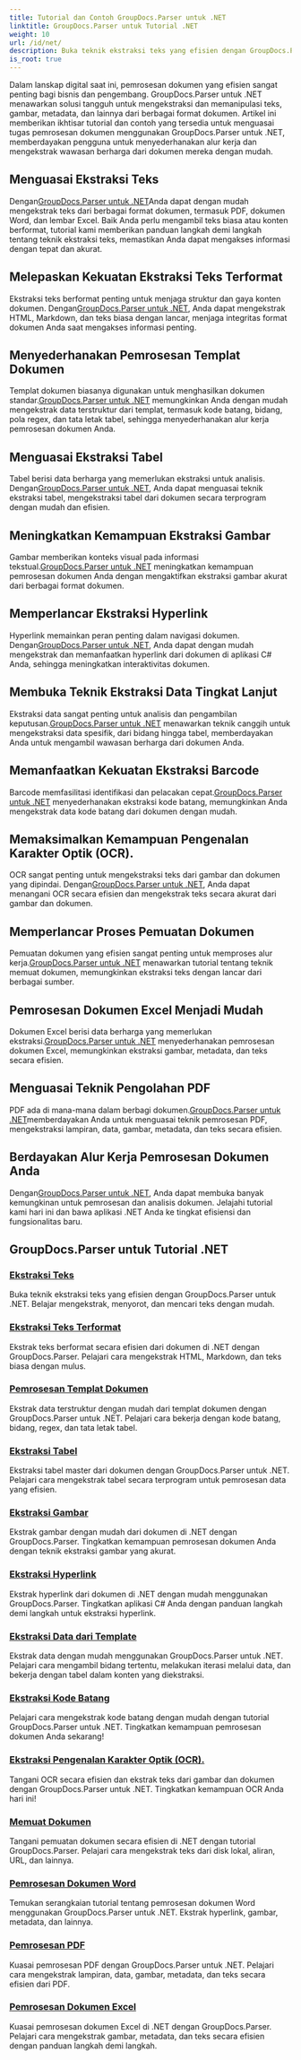```yaml
---
title: Tutorial dan Contoh GroupDocs.Parser untuk .NET
linktitle: GroupDocs.Parser untuk Tutorial .NET
weight: 10
url: /id/net/
description: Buka teknik ekstraksi teks yang efisien dengan GroupDocs.Parser untuk .NET. Ekstrak, sorot, dan cari teks dengan lancar untuk pemrosesan dokumen yang lebih baik.
is_root: true
---
```

Dalam lanskap digital saat ini, pemrosesan dokumen yang efisien sangat penting bagi bisnis dan pengembang. GroupDocs.Parser untuk .NET menawarkan solusi tangguh untuk mengekstraksi dan memanipulasi teks, gambar, metadata, dan lainnya dari berbagai format dokumen. Artikel ini memberikan ikhtisar tutorial dan contoh yang tersedia untuk menguasai tugas pemrosesan dokumen menggunakan GroupDocs.Parser untuk .NET, memberdayakan pengguna untuk menyederhanakan alur kerja dan mengekstrak wawasan berharga dari dokumen mereka dengan mudah.

## Menguasai Ekstraksi Teks
 Dengan[GroupDocs.Parser untuk .NET](./text-extraction/)Anda dapat dengan mudah mengekstrak teks dari berbagai format dokumen, termasuk PDF, dokumen Word, dan lembar Excel. Baik Anda perlu mengambil teks biasa atau konten berformat, tutorial kami memberikan panduan langkah demi langkah tentang teknik ekstraksi teks, memastikan Anda dapat mengakses informasi dengan tepat dan akurat.

## Melepaskan Kekuatan Ekstraksi Teks Terformat
 Ekstraksi teks berformat penting untuk menjaga struktur dan gaya konten dokumen. Dengan[GroupDocs.Parser untuk .NET](./formatted-text-extraction/), Anda dapat mengekstrak HTML, Markdown, dan teks biasa dengan lancar, menjaga integritas format dokumen Anda saat mengakses informasi penting.

## Menyederhanakan Pemrosesan Templat Dokumen
 Templat dokumen biasanya digunakan untuk menghasilkan dokumen standar.[GroupDocs.Parser untuk .NET](./document-template-processing/) memungkinkan Anda dengan mudah mengekstrak data terstruktur dari templat, termasuk kode batang, bidang, pola regex, dan tata letak tabel, sehingga menyederhanakan alur kerja pemrosesan dokumen Anda.

## Menguasai Ekstraksi Tabel
Tabel berisi data berharga yang memerlukan ekstraksi untuk analisis. Dengan[GroupDocs.Parser untuk .NET](./table-extraction/), Anda dapat menguasai teknik ekstraksi tabel, mengekstraksi tabel dari dokumen secara terprogram dengan mudah dan efisien.

## Meningkatkan Kemampuan Ekstraksi Gambar
 Gambar memberikan konteks visual pada informasi tekstual.[GroupDocs.Parser untuk .NET](./image-extraction/) meningkatkan kemampuan pemrosesan dokumen Anda dengan mengaktifkan ekstraksi gambar akurat dari berbagai format dokumen.

## Memperlancar Ekstraksi Hyperlink
 Hyperlink memainkan peran penting dalam navigasi dokumen. Dengan[GroupDocs.Parser untuk .NET](./hyperlink-extraction/), Anda dapat dengan mudah mengekstrak dan memanfaatkan hyperlink dari dokumen di aplikasi C# Anda, sehingga meningkatkan interaktivitas dokumen.

## Membuka Teknik Ekstraksi Data Tingkat Lanjut
 Ekstraksi data sangat penting untuk analisis dan pengambilan keputusan.[GroupDocs.Parser untuk .NET](./data-extraction-from-templates/) menawarkan teknik canggih untuk mengekstraksi data spesifik, dari bidang hingga tabel, memberdayakan Anda untuk mengambil wawasan berharga dari dokumen Anda.

## Memanfaatkan Kekuatan Ekstraksi Barcode
Barcode memfasilitasi identifikasi dan pelacakan cepat.[GroupDocs.Parser untuk .NET](./barcode-extraction/) menyederhanakan ekstraksi kode batang, memungkinkan Anda mengekstrak data kode batang dari dokumen dengan mudah.

## Memaksimalkan Kemampuan Pengenalan Karakter Optik (OCR).
 OCR sangat penting untuk mengekstraksi teks dari gambar dan dokumen yang dipindai. Dengan[GroupDocs.Parser untuk .NET](./ocr-extraction/), Anda dapat menangani OCR secara efisien dan mengekstrak teks secara akurat dari gambar dan dokumen.

## Memperlancar Proses Pemuatan Dokumen
 Pemuatan dokumen yang efisien sangat penting untuk memproses alur kerja.[GroupDocs.Parser untuk .NET](./document-loading/) menawarkan tutorial tentang teknik memuat dokumen, memungkinkan ekstraksi teks dengan lancar dari berbagai sumber.

## Pemrosesan Dokumen Excel Menjadi Mudah
 Dokumen Excel berisi data berharga yang memerlukan ekstraksi.[GroupDocs.Parser untuk .NET](./excel-document-processing/) menyederhanakan pemrosesan dokumen Excel, memungkinkan ekstraksi gambar, metadata, dan teks secara efisien.

## Menguasai Teknik Pengolahan PDF
 PDF ada di mana-mana dalam berbagi dokumen.[GroupDocs.Parser untuk .NET](./pdf-processing/)memberdayakan Anda untuk menguasai teknik pemrosesan PDF, mengekstraksi lampiran, data, gambar, metadata, dan teks secara efisien.

## Berdayakan Alur Kerja Pemrosesan Dokumen Anda
 Dengan[GroupDocs.Parser untuk .NET](./word-document-processing/), Anda dapat membuka banyak kemungkinan untuk pemrosesan dan analisis dokumen. Jelajahi tutorial kami hari ini dan bawa aplikasi .NET Anda ke tingkat efisiensi dan fungsionalitas baru.

## GroupDocs.Parser untuk Tutorial .NET
### [Ekstraksi Teks](./text-extraction/)
Buka teknik ekstraksi teks yang efisien dengan GroupDocs.Parser untuk .NET. Belajar mengekstrak, menyorot, dan mencari teks dengan mudah.
### [Ekstraksi Teks Terformat](./formatted-text-extraction/)
Ekstrak teks berformat secara efisien dari dokumen di .NET dengan GroupDocs.Parser. Pelajari cara mengekstrak HTML, Markdown, dan teks biasa dengan mulus.
### [Pemrosesan Templat Dokumen](./document-template-processing/)
Ekstrak data terstruktur dengan mudah dari templat dokumen dengan GroupDocs.Parser untuk .NET. Pelajari cara bekerja dengan kode batang, bidang, regex, dan tata letak tabel.
### [Ekstraksi Tabel](./table-extraction/)
Ekstraksi tabel master dari dokumen dengan GroupDocs.Parser untuk .NET. Pelajari cara mengekstrak tabel secara terprogram untuk pemrosesan data yang efisien.
### [Ekstraksi Gambar](./image-extraction/)
Ekstrak gambar dengan mudah dari dokumen di .NET dengan GroupDocs.Parser. Tingkatkan kemampuan pemrosesan dokumen Anda dengan teknik ekstraksi gambar yang akurat.
### [Ekstraksi Hyperlink](./hyperlink-extraction/)
Ekstrak hyperlink dari dokumen di .NET dengan mudah menggunakan GroupDocs.Parser. Tingkatkan aplikasi C# Anda dengan panduan langkah demi langkah untuk ekstraksi hyperlink.
### [Ekstraksi Data dari Template](./data-extraction-from-templates/)
Ekstrak data dengan mudah menggunakan GroupDocs.Parser untuk .NET. Pelajari cara mengambil bidang tertentu, melakukan iterasi melalui data, dan bekerja dengan tabel dalam konten yang diekstraksi.
### [Ekstraksi Kode Batang](./barcode-extraction/)
Pelajari cara mengekstrak kode batang dengan mudah dengan tutorial GroupDocs.Parser untuk .NET. Tingkatkan kemampuan pemrosesan dokumen Anda sekarang!
### [Ekstraksi Pengenalan Karakter Optik (OCR).](./ocr-extraction/)
Tangani OCR secara efisien dan ekstrak teks dari gambar dan dokumen dengan GroupDocs.Parser untuk .NET. Tingkatkan kemampuan OCR Anda hari ini!
### [Memuat Dokumen](./document-loading/)
Tangani pemuatan dokumen secara efisien di .NET dengan tutorial GroupDocs.Parser. Pelajari cara mengekstrak teks dari disk lokal, aliran, URL, dan lainnya.
### [Pemrosesan Dokumen Word](./word-document-processing/)
Temukan serangkaian tutorial tentang pemrosesan dokumen Word menggunakan GroupDocs.Parser untuk .NET. Ekstrak hyperlink, gambar, metadata, dan lainnya.
### [Pemrosesan PDF](./pdf-processing/)
Kuasai pemrosesan PDF dengan GroupDocs.Parser untuk .NET. Pelajari cara mengekstrak lampiran, data, gambar, metadata, dan teks secara efisien dari PDF.
### [Pemrosesan Dokumen Excel](./excel-document-processing/)
Kuasai pemrosesan dokumen Excel di .NET dengan GroupDocs.Parser. Pelajari cara mengekstrak gambar, metadata, dan teks secara efisien dengan panduan langkah demi langkah.